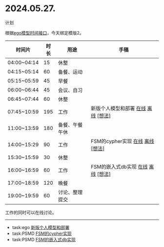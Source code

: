 # 2024.05.27.
计划  

根据[ego模型时间接口](https://gitee.com/hyg/blog/blob/master/timeflow.md)，今天绑定模版2。

| 时间片 | 时长 | 用途 | 手稿 |
| --- | --- | --- | --- |
| 04:00~04:14 | 15 | 休整 |  |
| 04:15~05:14 | 60 | 备餐、运动 |  |
| 05:15~05:59 | 45 | 早餐 |  |
| 06:00~06:44 | 45 | 会议、自习 |  |
| 06:45~07:44 | 60 | 休整 |  |
| 07:45~10:59 | 195 | 工作 | 新版个人模型和部署  [在线](http://simp.ly/p/3GXNTh) [离线](../../draft/2024/05/20240527074500.md) <a href="mailto:huangyg@mars22.com?subject=关于2024.05.27.[新版个人模型和部署]任务&body=日期: 20240527%0D%0A序号: 5%0D%0A手稿:../../draft/2024/05/20240527074500.md%0D%0A---请勿修改邮件主题及以上内容 从下一行开始写您的想法---%0D%0A">[想法]</a> |
| 11:00~13:59 | 180 | 备餐、午餐午休 |  |
| 14:00~15:29 | 90 | 工作 | FSM的cypher实现  [在线](http://simp.ly/p/lsBYG9) [离线](../../draft/2024/05/20240527140000.md) <a href="mailto:huangyg@mars22.com?subject=关于2024.05.27.[FSM的cypher实现]任务&body=日期: 20240527%0D%0A序号: 7%0D%0A手稿:../../draft/2024/05/20240527140000.md%0D%0A---请勿修改邮件主题及以上内容 从下一行开始写您的想法---%0D%0A">[想法]</a> |
| 15:30~15:59 | 30 | 休整 |  |
| 16:00~16:59 | 60 | 工作 | FSM的嵌入式db实现  [在线](http://simp.ly/p/MpcbHD) [离线](../../draft/2024/05/20240527160000.md) <a href="mailto:huangyg@mars22.com?subject=关于2024.05.27.[FSM的嵌入式db实现]任务&body=日期: 20240527%0D%0A序号: 9%0D%0A手稿:../../draft/2024/05/20240527160000.md%0D%0A---请勿修改邮件主题及以上内容 从下一行开始写您的想法---%0D%0A">[想法]</a> |
| 17:00~18:59 | 120 | 晚餐 |  |
| 19:00~19:59 | 60 | 讨论、整理提交 |  |

工作的同时可以在线讨论。

---

- task:ego  [新版个人模型和部署](../../../draft/2024/05/20240527074500.md)
- task:PSMD  [FSM的cypher实现](../../../draft/2024/05/20240527140000.md)
- task:PSMD  [FSM的嵌入式db实现](../../../draft/2024/05/20240527160000.md)
